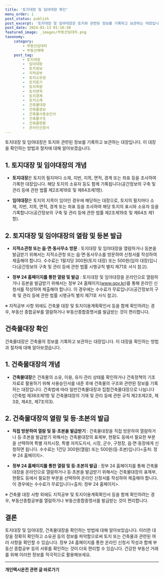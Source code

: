 ```yaml
---
title: '토지대장 및 임야대장 확인'
menu_order: 1
post_status: publish
post_excerpt: '토지대장 및 임야대장은 토지와 관련된 정보를 기록하고 보관하는 대장입니다. 이 대장을 확인하는 방법과 절차에 대해 알아보겠습니다.'
post_date: 2024-01-13 01:10:30
featured_image: _images/부동산임대차.png
taxonomy:
    category:
        - 부동산임대차
        - 부동산매매
    post_tag:
        - 토지대장
        -  임야대장
        -  토지정보
        -  지적공부
        -  토지소유권
        -  토지등기
        -  토지측량
        -  토지면적
        -  토지경계
        -  토지소재
        -  건축물대장
        -  건축물정보
        -  건축물사용승인서
        -  건축물구조
        -  건축물현황
        -  온라인신청서
---
```



토지대장 및 임야대장은 토지와 관련된 정보를 기록하고 보관하는 대장입니다. 이 대장을 확인하는 방법과 절차에 대해 알아보겠습니다.

## 1. 토지대장 및 임야대장의 개념

- **토지대장**은 토지의 필지마다 소재, 지번, 지목, 면적, 경계 또는 좌표 등을 조사하여 기록한 대장입니다. 해당 토지의 소유자 등도 함께 기록됩니다(공간정보의 구축 및 관리 등에 관한 법률 제2조제19호 및 제64조제1항).

- **임야대장**은 토지의 지목이 임야인 경우에 해당하는 대장으로, 토지의 필지마다 소재, 지번, 지목, 면적, 경계 또는 좌표 등을 조사하여 해당 토지의 표시와 소유자 등을 기록합니다(공간정보의 구축 및 관리 등에 관한 법률 제2조제19호 및 제64조 제1항).

## 2. 토지대장 및 임야대장의 열람 및 등본 발급

- **지적소관청 또는 읍·면·동사무소 방문** : 토지대장 및 임야대장을 열람하거나 등본을 발급받기 위해서는 지적소관청 또는 읍·면·동사무소를 방문하여 신청서를 작성하여 제출해야 합니다. 수수료는 1필지당 300원(토지 대장) 또는 500원(임야 대장)입니다(공간정보의 구축 및 관리 등에 관한 법률 시행규칙 별지 제71호 서식 참고).

- **정부 24 홈페이지를 통한 열람 및 발급** : 토지대장 및 임야대장을 온라인으로 열람하거나 등본을 발급받기 위해서는 정부 24 홈페이지(www.gov.kr)를 통해 온라인 신청서를 작성하여 제출해야 합니다. 이 경우에는 수수료가 무료입니다(공간정보의 구축 및 관리 등에 관한 법률 시행규칙 별지 제71호 서식 참고).

※ 지적공부 사항 외에도 건축물 대장 및 토지이용계획확인서 등을 함께 확인하려는 경우, 부동산 종합공부를 열람하거나 부동산종합증명서를 발급받는 것이 편리합니다.

## 건축물대장 확인

건축물대장은 건축물의 정보를 기록하고 보관하는 대장입니다. 이 대장을 확인하는 방법과 절차에 대해 알아보겠습니다.

## 1. 건축물대장의 개념

- **건축물대장**은 건축물의 소유, 이용, 유지·관리 상태를 확인하거나 건축정책의 기초 자료로 활용하기 위해 사용승인서를 내준 후에 건축물의 구조와 관련된 정보를 기록하는 대장입니다. 건축법에 따라 일반건축물대장과 집합건축물대장으로 나뉩니다(건축법 제38조제1항 및 건축물대장의 기재 및 관리 등에 관한 규칙 제2조제2호, 제3호, 제4조, 제7조의3).

## 2. 건축물대장의 열람 및 등·초본의 발급

- **직접 방문하여 열람 및 등·초본을 발급받기** : 건축물대장을 직접 방문하여 열람하거나 등·초본을 발급받기 위해서는 건축물대장의 표제부, 현황도 등에서 필요한 부분을 선택하여 특별 자치시장, 특별 자치도지사, 시장, 군수, 구청장, 읍·면·동장에게 신청하면 됩니다. 수수료는 1건당 300원(열람) 또는 500원(등·초본)입니다<출처: 정부 24 홈페이지>.

- **정부 24 홈페이지를 통한 열람 및 등·초본의 발급** : 정부 24 홈페이지를 통해 건축물대장을 온라인으로 열람하거나 등·초본을 발급받기 위해서는 건축물대장의 표제부, 현황도 등에서 필요한 부분을 선택하여 온라인 신청서를 작성하여 제출해야 합니다. 이 경우에는 수수료가 무료입니다<출처: 정부 24 홈페이지>.

※ 건축물 대장 사항 외에도 지적공부 및 토지이용계획확인서 등을 함께 확인하려는 경우, 부동산종합공부를 열람하거나 부동산종합증명서를 발급받는 것이 편리합니다.

## 결론

토지대장 및 임야대장, 건축물대장을 확인하는 방법에 대해 알아보았습니다. 이러한 대장을 정확히 확인하고 소유권 등의 정보를 파악함으로써 토지 또는 건축물과 관련된 여러 사항을 확인할 수 있습니다. 정부 24 홈페이지를 통한 온라인 신청서 작성과 함께 부동산 종합공부 등의 서류를 확인하는 것이 더욱 편리할 수 있습니다. 건강한 부동산 거래를 위해 이러한 정보를 적극적으로 활용해보세요.
<!-- wp:separator -->
<hr class="wp-block-separator has-alpha-channel-opacity"/>
<!-- /wp:separator -->

<!-- wp:group {"backgroundColor":"base","layout":{"type":"constrained"}} -->
<div class="wp-block-group has-base-background-color has-background"><!-- wp:paragraph {"align":"center","fontSize":"medium"} -->
<p class="has-text-align-center has-large-font-size"><strong>개인택시운전 관련 글 바로가기</strong></p>
<!-- /wp:paragraph -->


<!-- wp:latest-posts
{"categories":[{"id":1441,"count":19,"description":"","link":"https://uknowlaw.com/category/%ea%b0%9c%ec%9d%b8%ed%83%9d%ec%8b%9c%ec%9a%b4%ec%a0%84/","name":"개인택시운전","slug":"개인택시운전","taxonomy":"category","parent":0,"meta":[],"_links":{"self":[{"href":"https://uknowlaw.com/wp-json/wp/v2/categories/1441"}],"collection":[{"href":"https://uknowlaw.com/wp-json/wp/v2/categories"}],"about":[{"href":"https://uknowlaw.com/wp-json/wp/v2/taxonomies/category"}],"wp:post_type":[{"href":"https://uknowlaw.com/wp-json/wp/v2/posts?categories=1441"}],"curies":[{"name":"wp","href":"https://api.w.org/{rel}","templated":true}]}}],"postsToShow":100,"excerptLength":28,"postLayout":"grid","columns":2,"featuredImageAlign":"left","featuredImageSizeSlug":"large","fontSize":"small"} /--></div>
<!-- /wp:group -->
